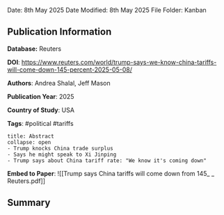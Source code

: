 Date: 8th May 2025
Date Modified: 8th May 2025
File Folder: Kanban
## Publication Information

**Database:** Reuters

**DOI**: https://www.reuters.com/world/trump-says-we-know-china-tariffs-will-come-down-145-percent-2025-05-08/

**Authors**: Andrea Shalal, Jeff Mason

**Publication Year**: 2025

**Country of Study**: USA

**Tags**: #political #tariffs

```ad-abstract
title: Abstract
collapse: open
- Trump knocks China trade surplus
- Says he might speak to Xi Jinping
- Trump says about China tariff rate: "We know it's coming down"
```

**Embed to Paper**: ![[Trump says China tariffs will come down from 145_ _ Reuters.pdf]]
## Summary

